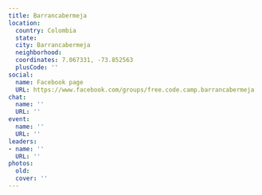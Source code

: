 ```yaml
---
title: Barrancabermeja
location:
  country: Colombia
  state: 
  city: Barrancabermeja
  neighborhood: 
  coordinates: 7.067331, -73.852563
  plusCode: ''
social:
  name: Facebook page
  URL: https://www.facebook.com/groups/free.code.camp.barrancabermeja
chat:
  name: ''
  URL: ''
event:
  name: ''
  URL: ''
leaders:
- name: ''
  URL: ''
photos:
  old: 
  cover: ''
---
```


